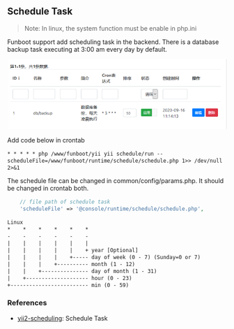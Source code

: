 Schedule Task
-----------

> Note: In linux, the system function must be enable in php.ini


Funboot support add scheduling task in the backend. There is a database backup task executing at 3:00 am every day by default.

![](images/schedule-01.png)


Add code below in crontab

```
* * * * * php /www/funboot/yii yii schedule/run --scheduleFile=/www/funboot/runtime/schedule/schedule.php 1>> /dev/null 2>&1
```


The schedule file can be changed in common/config/params.php. It should be changed in crontab both.
```php
    // file path of schedule task
    'scheduleFile' => '@console/runtime/schedule/schedule.php',
```


```
Linux
*    *    *    *    *    *
-    -    -    -    -    -
|    |    |    |    |    |
|    |    |    |    |    + year [Optional]
|    |    |    |    +----- day of week (0 - 7) (Sunday=0 or 7)
|    |    |    +---------- month (1 - 12)
|    |    +--------------- day of month (1 - 31)
|    +-------------------- hour (0 - 23) 
+------------------------- min (0 - 59)
```


### References

- [yii2-scheduling](https://github.com/omnilight/yii2-scheduling): Schedule Task
